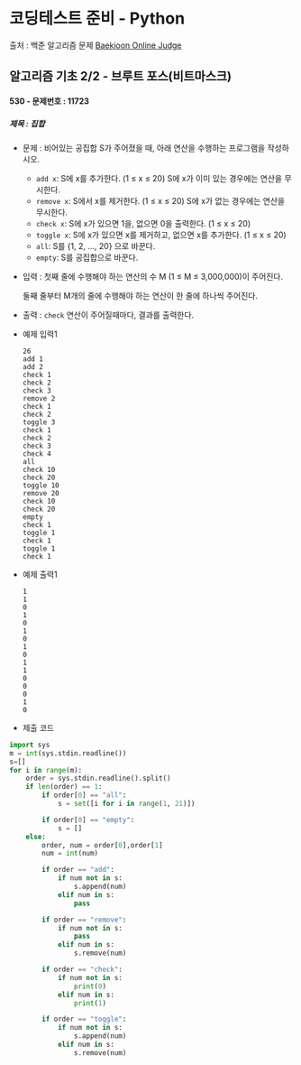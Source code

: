 # 코딩테스트 준비 - Python



출처 : 백준 알고리즘 문제 [Baekjoon Online Judge](https://www.acmicpc.net/)



## 알고리즘 기초 2/2 - 브루트 포스(비트마스크)



#### 530 -  문제번호 : 11723 

 ##### 제목 : 집합

- 문제 :  비어있는 공집합 S가 주어졌을 때, 아래 연산을 수행하는 프로그램을 작성하시오.

  - `add x`: S에 x를 추가한다. (1 ≤ x ≤ 20) S에 x가 이미 있는 경우에는 연산을 무시한다.
  - `remove x`: S에서 x를 제거한다. (1 ≤ x ≤ 20) S에 x가 없는 경우에는 연산을 무시한다.
  - `check x`: S에 x가 있으면 1을, 없으면 0을 출력한다. (1 ≤ x ≤ 20)
  - `toggle x`: S에 x가 있으면 x를 제거하고, 없으면 x를 추가한다. (1 ≤ x ≤ 20)
  - `all`: S를 {1, 2, ..., 20} 으로 바꾼다.
  - `empty`: S를 공집합으로 바꾼다. 

- 입력 : 첫째 줄에 수행해야 하는 연산의 수 M (1 ≤ M ≤ 3,000,000)이 주어진다.

  둘째 줄부터 M개의 줄에 수행해야 하는 연산이 한 줄에 하나씩 주어진다.

- 출력 : `check` 연산이 주어질때마다, 결과를 출력한다.

- 예제 입력1

  ```
  26
  add 1
  add 2
  check 1
  check 2
  check 3
  remove 2
  check 1
  check 2
  toggle 3
  check 1
  check 2
  check 3
  check 4
  all
  check 10
  check 20
  toggle 10
  remove 20
  check 10
  check 20
  empty
  check 1
  toggle 1
  check 1
  toggle 1
  check 1
  ```

- 예제 출력1

  ```
  1
  1
  0
  1
  0
  1
  0
  1
  0
  1
  1
  0
  0
  0
  1
  0
  ```

- 제출 코드

```python
import sys
m = int(sys.stdin.readline())
s=[]
for i in range(m):
    order = sys.stdin.readline().split()
    if len(order) == 1:
        if order[0] == "all":
            s = set([i for i in range(1, 21)])

        if order[0] == "empty":
            s = []
    else:
        order, num = order[0],order[1]
        num = int(num)

        if order == "add":
            if num not in s:
                s.append(num)
            elif num in s:
                pass

        if order == "remove":
            if num not in s:
                pass
            elif num in s:
                s.remove(num)

        if order == "check":
            if num not in s:
                print(0)
            elif num in s:
                print(1)

        if order == "toggle":
            if num not in s:
                s.append(num)
            elif num in s:
                s.remove(num)
```


